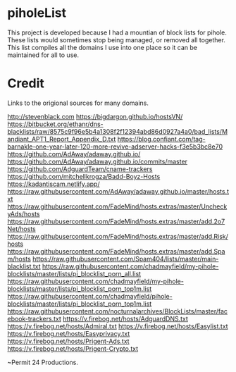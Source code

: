 # piholeList

This project is developed because I had a mountian of block lists for pihole. These lists
would sometimes stop being managed, or removed all together. This list compiles all the domains
I use into one place so it can be maintained for all to use. 

# Credit
Links to the origional sources for many domains.

http://stevenblack.com
https://bigdargon.github.io/hostsVN/
https://bitbucket.org/ethanr/dns-blacklists/raw/8575c9f96e5b4a1308f2f12394abd86d0927a4a0/bad_lists/Mandiant_APT1_Report_Appendix_D.txt
https://blog.confiant.com/tag-barnakle-one-year-later-120-more-revive-adserver-hacks-f3e5b3bc8e70
https://github.com/AdAway/adaway.github.io/
https://github.com/AdAway/adaway.github.io/commits/master
https://github.com/AdguardTeam/cname-trackers
https://github.com/mitchellkrogza/Badd-Boyz-Hosts
https://kadantiscam.netlify.app/
https://raw.githubusercontent.com/AdAway/adaway.github.io/master/hosts.txt
https://raw.githubusercontent.com/FadeMind/hosts.extras/master/UncheckyAds/hosts
https://raw.githubusercontent.com/FadeMind/hosts.extras/master/add.2o7Net/hosts
https://raw.githubusercontent.com/FadeMind/hosts.extras/master/add.Risk/hosts
https://raw.githubusercontent.com/FadeMind/hosts.extras/master/add.Spam/hosts
https://raw.githubusercontent.com/Spam404/lists/master/main-blacklist.txt
https://raw.githubusercontent.com/chadmayfield/my-pihole-blocklists/master/lists/pi_blocklist_porn_all.list
https://raw.githubusercontent.com/chadmayfield/my-pihole-blocklists/master/lists/pi_blocklist_porn_top1m.list
https://raw.githubusercontent.com/chadmayfield/pihole-blocklists/master/lists/pi_blocklist_porn_top1m.list
https://raw.githubusercontent.com/nocturnalarchives/BlockLists/master/facebook-trackers.txt
https://v.firebog.net/hosts/AdguardDNS.txt
https://v.firebog.net/hosts/Admiral.txt
https://v.firebog.net/hosts/Easylist.txt
https://v.firebog.net/hosts/Easyprivacy.txt
https://v.firebog.net/hosts/Prigent-Ads.txt
https://v.firebog.net/hosts/Prigent-Crypto.txt

~Permit 24 Productions. 
